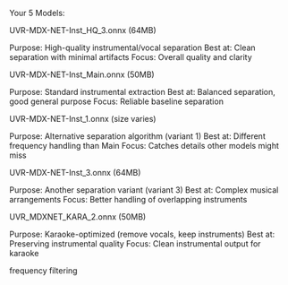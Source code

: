 Your 5 Models:

UVR-MDX-NET-Inst_HQ_3.onnx (64MB)

Purpose: High-quality instrumental/vocal separation
Best at: Clean separation with minimal artifacts
Focus: Overall quality and clarity


UVR-MDX-NET-Inst_Main.onnx (50MB)

Purpose: Standard instrumental extraction
Best at: Balanced separation, good general purpose
Focus: Reliable baseline separation


UVR-MDX-NET-Inst_1.onnx (size varies)

Purpose: Alternative separation algorithm (variant 1)
Best at: Different frequency handling than Main
Focus: Catches details other models might miss


UVR-MDX-NET-Inst_3.onnx (64MB)

Purpose: Another separation variant (variant 3)
Best at: Complex musical arrangements
Focus: Better handling of overlapping instruments


UVR_MDXNET_KARA_2.onnx (50MB)

Purpose: Karaoke-optimized (remove vocals, keep instruments)
Best at: Preserving instrumental quality
Focus: Clean instrumental output for karaoke

frequency filtering